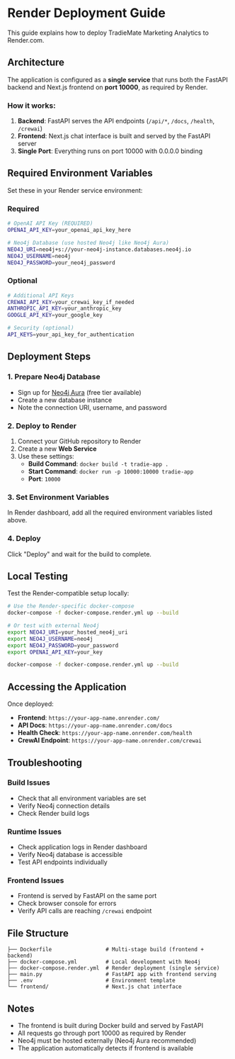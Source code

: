 # Render Deployment Guide

This guide explains how to deploy TradieMate Marketing Analytics to Render.com.

## Architecture

The application is configured as a **single service** that runs both the FastAPI backend and Next.js frontend on **port 10000**, as required by Render.

### How it works:
1. **Backend**: FastAPI serves the API endpoints (`/api/*`, `/docs`, `/health`, `/crewai`)
2. **Frontend**: Next.js chat interface is built and served by the FastAPI server
3. **Single Port**: Everything runs on port 10000 with 0.0.0.0 binding

## Required Environment Variables

Set these in your Render service environment:

### Required
```bash
# OpenAI API Key (REQUIRED)
OPENAI_API_KEY=your_openai_api_key_here

# Neo4j Database (use hosted Neo4j like Neo4j Aura)
NEO4J_URI=neo4j+s://your-neo4j-instance.databases.neo4j.io
NEO4J_USERNAME=neo4j
NEO4J_PASSWORD=your_neo4j_password
```

### Optional
```bash
# Additional API Keys
CREWAI_API_KEY=your_crewai_key_if_needed
ANTHROPIC_API_KEY=your_anthropic_key
GOOGLE_API_KEY=your_google_key

# Security (optional)
API_KEYS=your_api_key_for_authentication
```

## Deployment Steps

### 1. Prepare Neo4j Database
- Sign up for [Neo4j Aura](https://neo4j.com/cloud/aura/) (free tier available)
- Create a new database instance
- Note the connection URI, username, and password

### 2. Deploy to Render
1. Connect your GitHub repository to Render
2. Create a new **Web Service**
3. Use these settings:
   - **Build Command**: `docker build -t tradie-app .`
   - **Start Command**: `docker run -p 10000:10000 tradie-app`
   - **Port**: `10000`

### 3. Set Environment Variables
In Render dashboard, add all the required environment variables listed above.

### 4. Deploy
Click "Deploy" and wait for the build to complete.

## Local Testing

Test the Render-compatible setup locally:

```bash
# Use the Render-specific docker-compose
docker-compose -f docker-compose.render.yml up --build

# Or test with external Neo4j
export NEO4J_URI=your_hosted_neo4j_uri
export NEO4J_USERNAME=neo4j
export NEO4J_PASSWORD=your_password
export OPENAI_API_KEY=your_key

docker-compose -f docker-compose.render.yml up --build
```

## Accessing the Application

Once deployed:
- **Frontend**: `https://your-app-name.onrender.com/`
- **API Docs**: `https://your-app-name.onrender.com/docs`
- **Health Check**: `https://your-app-name.onrender.com/health`
- **CrewAI Endpoint**: `https://your-app-name.onrender.com/crewai`

## Troubleshooting

### Build Issues
- Check that all environment variables are set
- Verify Neo4j connection details
- Check Render build logs

### Runtime Issues
- Check application logs in Render dashboard
- Verify Neo4j database is accessible
- Test API endpoints individually

### Frontend Issues
- Frontend is served by FastAPI on the same port
- Check browser console for errors
- Verify API calls are reaching `/crewai` endpoint

## File Structure

```
├── Dockerfile                 # Multi-stage build (frontend + backend)
├── docker-compose.yml         # Local development with Neo4j
├── docker-compose.render.yml  # Render deployment (single service)
├── main.py                    # FastAPI app with frontend serving
├── .env                       # Environment template
└── frontend/                  # Next.js chat interface
```

## Notes

- The frontend is built during Docker build and served by FastAPI
- All requests go through port 10000 as required by Render
- Neo4j must be hosted externally (Neo4j Aura recommended)
- The application automatically detects if frontend is available